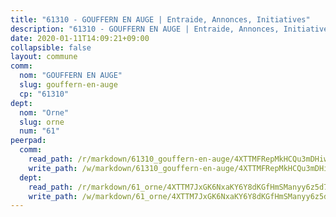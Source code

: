 ```yaml
---
title: "61310 - GOUFFERN EN AUGE | Entraide, Annonces, Initiatives"
description: "61310 - GOUFFERN EN AUGE | Entraide, Annonces, Initiatives"
date: 2020-01-11T14:09:21+09:00
collapsible: false
layout: commune
comm:
  nom: "GOUFFERN EN AUGE"
  slug: gouffern-en-auge
  cp: "61310"
dept:
  nom: "Orne"
  slug: orne
  num: "61"
peerpad:
  comm:
    read_path: /r/markdown/61310_gouffern-en-auge/4XTTMFRepMkHCQu3mDHiwwWtw8QRusLRqu2E2B5ANRoCELtFn
    write_path: /w/markdown/61310_gouffern-en-auge/4XTTMFRepMkHCQu3mDHiwwWtw8QRusLRqu2E2B5ANRoCELtFn-K3TgUk3EdZrG3LegAmRPbU49ST644TcbQekhujbE6i7SvgSuc57MwCeMoWp6Da9Gyzn2XQEhYn18cqW67ZarpomVFTmQN89Zw35jAgxEvGeH8tNwXXAMBeF3SPjJ4rxvp8ttSXFJ
  dept:
    read_path: /r/markdown/61_orne/4XTTM7JxGK6NxaKY6Y8dKGfHmSManyy6z5d78TaTcUn3zJjy6
    write_path: /w/markdown/61_orne/4XTTM7JxGK6NxaKY6Y8dKGfHmSManyy6z5d78TaTcUn3zJjy6-K3TgUN9f9h2Fmk7w15QXNPtmJYWWDYEB4sLb6BW46ErzRh2NG4TmnnXd3GJfJ3dVSNBE8WudjKbLAy4CD2mQTtYeoUAUzvKztzGsCxcQ4ezpe7WGMgkNubsBkL3vV47Zushr5DqN
---
```



